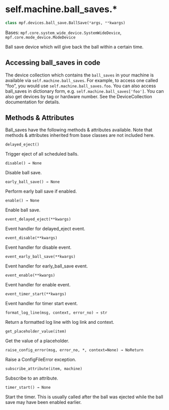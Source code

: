
# self.machine.ball_saves.*

``` python
class mpf.devices.ball_save.BallSave(*args, **kwargs)
```

Bases: `mpf.core.system_wide_device.SystemWideDevice`, `mpf.core.mode_device.ModeDevice`

Ball save device which will give back the ball within a certain time.

## Accessing ball_saves in code

The device collection which contains the `ball_saves` in your machine is available via `self.machine.ball_saves`. For example, to access one called “foo”, you would use `self.machine.ball_saves.foo`. You can also access ball_saves in dictionary form, e.g. `self.machine.ball_saves['foo']`. You can also get devices by tag or hardware number. See the DeviceCollection documentation for details.

## Methods & Attributes

Ball_saves have the following methods & attributes available. Note that methods & attributes inherited from base classes are not included here.

`delayed_eject()`

Trigger eject of all scheduled balls.

`disable() → None`

Disable ball save.

`early_ball_save() → None`

Perform early ball save if enabled.

`enable() → None`

Enable ball save.

`event_delayed_eject(**kwargs)`

Event handler for delayed_eject event.

`event_disable(**kwargs)`

Event handler for disable event.

`event_early_ball_save(**kwargs)`

Event handler for early_ball_save event.

`event_enable(**kwargs)`

Event handler for enable event.

`event_timer_start(**kwargs)`

Event handler for timer start event.

`format_log_line(msg, context, error_no) → str`

Return a formatted log line with log link and context.

`get_placeholder_value(item)`

Get the value of a placeholder.

`raise_config_error(msg, error_no, *, context=None) → NoReturn`

Raise a ConfigFileError exception.

`subscribe_attribute(item, machine)`

Subscribe to an attribute.

`timer_start() → None`

Start the timer.  This is usually called after the ball was ejected while the ball save may have been enabled earlier.
